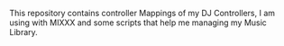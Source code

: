 This repository contains controller Mappings of my DJ Controllers, I am using with MIXXX and some scripts that help me managing my Music Library.
